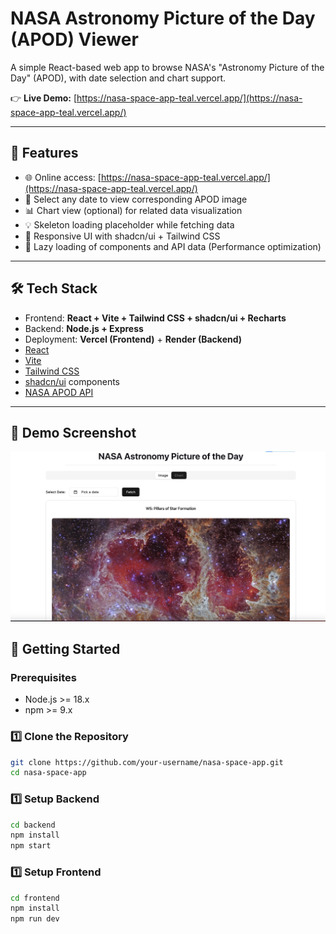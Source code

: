 # NASA Astronomy Picture of the Day (APOD) Viewer

A simple React-based web app to browse NASA's "Astronomy Picture of the Day" (APOD), with date selection and chart support.

👉 **Live Demo:** [https://nasa-space-app-teal.vercel.app/](https://nasa-space-app-teal.vercel.app/)

---

## 🌟 Features

- 🌐 Online access: [https://nasa-space-app-teal.vercel.app/](https://nasa-space-app-teal.vercel.app/)
- 📅 Select any date to view corresponding APOD image
- 📊 Chart view (optional) for related data visualization
- 💡 Skeleton loading placeholder while fetching data
- 🎨 Responsive UI with shadcn/ui + Tailwind CSS
- 🚀 Lazy loading of components and API data (Performance optimization)

---

## 🛠️ Tech Stack
- Frontend: **React + Vite + Tailwind CSS + shadcn/ui + Recharts**
- Backend: **Node.js + Express** 
- Deployment: **Vercel (Frontend)** + **Render (Backend)**
- [React](https://react.dev/)
- [Vite](https://vitejs.dev/)
- [Tailwind CSS](https://tailwindcss.com/)
- [shadcn/ui](https://ui.shadcn.com/) components
- [NASA APOD API](https://api.nasa.gov/)

---

## 📸 Demo Screenshot

![screenshot](./screenshot.jpg)

## 🚀 Getting Started

### Prerequisites

- Node.js >= 18.x
- npm >= 9.x

### 1️⃣ Clone the Repository

```bash
git clone https://github.com/your-username/nasa-space-app.git
cd nasa-space-app
```
### 1️⃣ Setup Backend
```bash
cd backend
npm install
npm start
```

### 1️⃣ Setup Frontend
```bash
cd frontend
npm install
npm run dev
```
